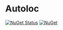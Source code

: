 # AutoIoc

[![NuGet Status](https://img.shields.io/nuget/v/AutoIoc.svg)](https://www.nuget.org/packages/AutoIoc)
[![NuGet](https://img.shields.io/nuget/dt/AutoIoc.svg)](https://www.nuget.org/packages/AutoIoc)
